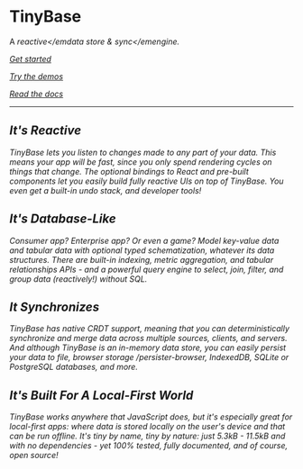 # TinyBase

A <em>reactive</emdata store <span>& <em>sync</emengine</span>.

<a class='start' href='https://tinybase.org/guides/the-basics/getting-started/'>Get started</a>

<a href='https://tinybase.org/demos/'>Try the demos</a>

<a href='https://tinybase.org/api/store/interfaces/store/store/'>Read the docs</a>

---

## It's _Reactive_

TinyBase lets you listen to changes made to any part of your data. This means
your app will be fast, since you only spend rendering cycles on things that
change. The optional bindings to React and pre-built components let you easily
build fully reactive UIs on top of TinyBase. You even get a built-in undo
stack, and developer tools!

## It's _Database-Like_

Consumer app? Enterprise app? Or even a game? Model key-value data and tabular
data with optional typed schematization, whatever its data structures. There
are built-in indexing, metric aggregation, and tabular relationships APIs -
and a powerful query engine to select, join, filter, and group data
(reactively!) without SQL.

## It _Synchronizes_

TinyBase has native CRDT support, meaning that you can deterministically
synchronize and merge data across multiple sources, clients, and servers. And
although TinyBase is an in-memory data store, you can easily persist your data
to file, browser storage /persister-browser, IndexedDB, SQLite or PostgreSQL
databases, and more.

## It's Built For A _Local-First_ World

TinyBase works anywhere that JavaScript does, but it's especially great for
local-first apps: where data is stored locally on the user's device and that
can be run offline. It's tiny by name, tiny by nature: just 5.3kB - 11.5kB and
with no dependencies - yet 100% tested, fully documented, and of course, open
source!
